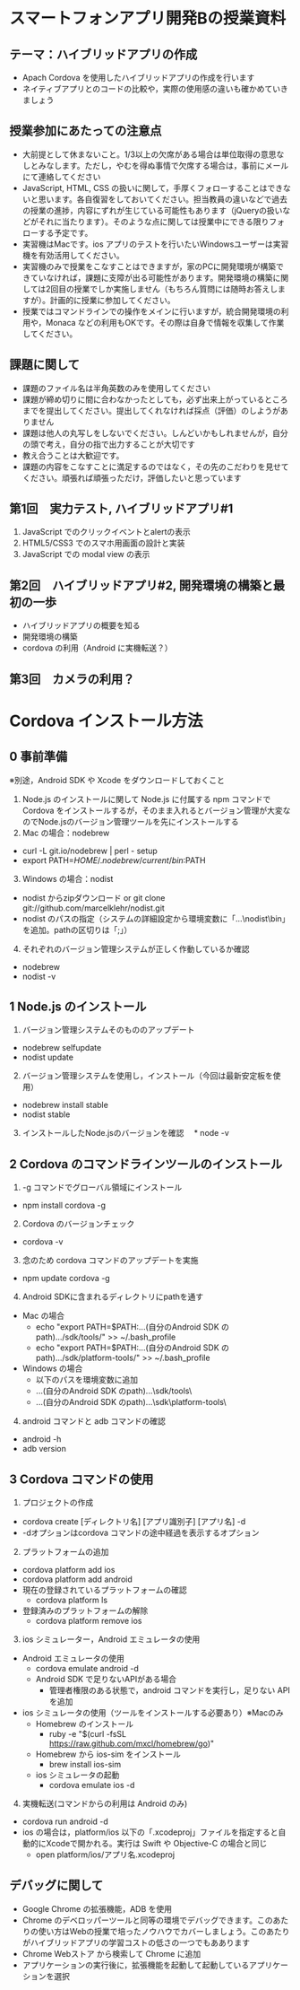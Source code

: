 # スマートフォンアプリ開発Bの授業資料

## テーマ：ハイブリッドアプリの作成
* Apach Cordova を使用したハイブリッドアプリの作成を行います
* ネイティブアプリとのコードの比較や，実際の使用感の違いも確かめていきましょう

## 授業参加にあたっての注意点
* 大前提として休まないこと。1/3以上の欠席がある場合は単位取得の意思なしとみなします。ただし，やむを得ぬ事情で欠席する場合は，事前にメールにて連絡してください
* JavaScript, HTML, CSS の扱いに関して，手厚くフォローすることはできないと思います。各自復習をしておいてください。担当教員の違いなどで過去の授業の進捗，内容にずれが生じている可能性もあります（jQueryの扱いなどがそれに当たります）。そのような点に関しては授業中にできる限りフォローする予定です。
* 実習機はMacです。ios アプリのテストを行いたいWindowsユーザーは実習機を有効活用してください。
* 実習機のみで授業をこなすことはできますが，家のPCに開発環境が構築できていなければ，課題に支障が出る可能性があります。開発環境の構築に関しては2回目の授業でしか実施しません（もちろん質問には随時お答えしますが）。計画的に授業に参加してください。
* 授業ではコマンドラインでの操作をメインに行いますが，統合開発環境の利用や，Monaca などの利用もOKです。その際は自身で情報を収集して作業してください。

## 課題に関して
* 課題のファイル名は半角英数のみを使用してください
* 課題が締め切りに間に合わなかったとしても，必ず出来上がっているところまでを提出してください。提出してくれなければ採点（評価）のしようがありません
* 課題は他人の丸写しをしないでください。しんどいかもしれませんが，自分の頭で考え，自分の指で出力することが大切です
* 教え合うことは大歓迎です。
* 課題の内容をこなすことに満足するのではなく，その先のこだわりを見せてください。頑張れば頑張っただけ，評価したいと思っています

## 第1回　実力テスト, ハイブリッドアプリ#1
1. JavaScript でのクリックイベントとalertの表示
2. HTML5/CSS3 でのスマホ用画面の設計と実装
3. JavaScript での modal view の表示

## 第2回　ハイブリッドアプリ#2, 開発環境の構築と最初の一歩
* ハイブリッドアプリの概要を知る
* 開発環境の構築
* cordova の利用（Android に実機転送？）

## 第3回　カメラの利用？

# Cordova インストール方法
## 0 事前準備
※別途，Android SDK や Xcode をダウンロードしておくこと
1. Node.js のインストールに関して
Node.js に付属する npm コマンドで Cordova をインストールするが，そのまま入れるとバージョン管理が大変なのでNode.jsのバージョン管理ツールを先にインストールする
2. Mac の場合：nodebrew
  * curl -L git.io/nodebrew | perl - setup
  * export PATH=$HOME/.nodebrew/current/bin:$PATH
3. Windows の場合：nodist
  * nodist からzipダウンロード or git clone git://github.com/marcelklehr/nodist.git
  * nodist のパスの指定（システムの詳細設定から環境変数に「...\\nodist\\bin」を追加。pathの区切りは「;」）
4. それぞれのバージョン管理システムが正しく作動しているか確認
  * nodebrew
  * nodist -v

## 1 Node.js のインストール
1. バージョン管理システムそのもののアップデート
  * nodebrew selfupdate
  * nodist update
2. バージョン管理システムを使用し，インストール（今回は最新安定板を使用）
  * nodebrew install stable
  * nodist stable
3. インストールしたNode.jsのバージョンを確認
　* node -v

## 2 Cordova のコマンドラインツールのインストール
1. -g コマンドでグローバル領域にインストール
  * npm install cordova -g
2. Cordova のバージョンチェック
  * cordova -v
3. 念のため cordova コマンドのアップデートを実施
  * npm update cordova -g
4. Android SDKに含まれるディレクトリにpathを通す
  * Mac の場合
    * echo "export PATH=$PATH:...(自分のAndroid SDK のpath).../sdk/tools/" >> ~/.bash_profile
    * echo "export PATH=$PATH:...(自分のAndroid SDK のpath).../sdk/platform-tools/" >> ~/.bash_profile
  * Windows の場合
    * 以下のパスを環境変数に追加
    * ...(自分のAndroid SDK のpath)...\\sdk/tools\\
    * ...(自分のAndroid SDK のpath)...\\sdk\\platform-tools\\
4. android コマンドと adb コマンドの確認
  * android -h
  * adb version

## 3 Cordova コマンドの使用
1. プロジェクトの作成
  * cordova create [ディレクトリ名] [アプリ識別子] [アプリ名] -d
  * -dオプションはcordova コマンドの途中経過を表示するオプション
2. プラットフォームの追加
  * cordova platform add ios
  * cordova platform add android
  * 現在の登録されているプラットフォームの確認
    * cordova platform ls
  * 登録済みのプラットフォームの解除
    * cordova platform remove ios
3. ios シミュレーター，Android エミュレータの使用
  * Android エミュレータの使用  
    * cordova emulate android -d
    * Android SDK で足りないAPIがある場合
      * 管理者権限のある状態で，android コマンドを実行し，足りない API を追加
  * ios シミュレータの使用（ツールをインストールする必要あり）※Macのみ
    * Homebrew のインストール
      * ruby -e "$(curl -fsSL https://raw.github.com/mxcl/homebrew/go)"
    * Homebrew から ios-sim をインストール
      * brew install ios-sim
    * ios シミュレータの起動
      * cordova emulate ios -d
4. 実機転送(コマンドからの利用は Android のみ)
  * cordova run android -d
  * ios の場合は，platform/ios 以下の「.xcodeproj」ファイルを指定すると自動的にXcodeで開かれる。実行は Swift や Objective-C の場合と同じ
    * open platform/ios/アプリ名.xcodeproj

## デバッグに関して
* Google Chrome の拡張機能，ADB を使用
* Chrome のデベロッパーツールと同等の環境でデバッグできます。このあたりの使い方はWebの授業で培ったノウハウでカバーしましょう。このあたりがハイブリッドアプリの学習コストの低さの一つでもああります
* Chrome Webストア から検索して Chrome に追加
* アプリケーションの実行後に，拡張機能を起動して起動しているアプリケーションを選択

